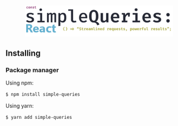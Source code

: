 <p align="center">
 <picture>
    <source width="400px" media="(prefers-color-scheme: dark)" srcset="darklogo-whiteSimpleQueries.png">
    <source width="400px" media="(prefers-color-scheme: light)" srcset="logo.png">
    <img width="400px" src="logo.png" />
  </picture>

</p>

## Installing

### Package manager

Using npm:

```bash
$ npm install simple-queries
```

Using yarn:

```bash
$ yarn add simple-queries
```
